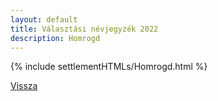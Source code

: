 ```yaml
---
layout: default
title: Választási névjegyzék 2022
description: Homrogd
---
```


{% include settlementHTMLs/Homrogd.html %}

[Vissza](./)